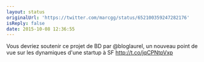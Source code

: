 ```yaml
---
layout: status
originalUrl: 'https://twitter.com/marcgg/status/652100359247282176'
isReply: false
date: 2015-10-08 12:36:55
---
```


Vous devriez soutenir ce projet de BD par @bloglaurel, un nouveau point de vue sur les dynamiques d'une startup à SF http://t.co/jqCPNtpVxp
